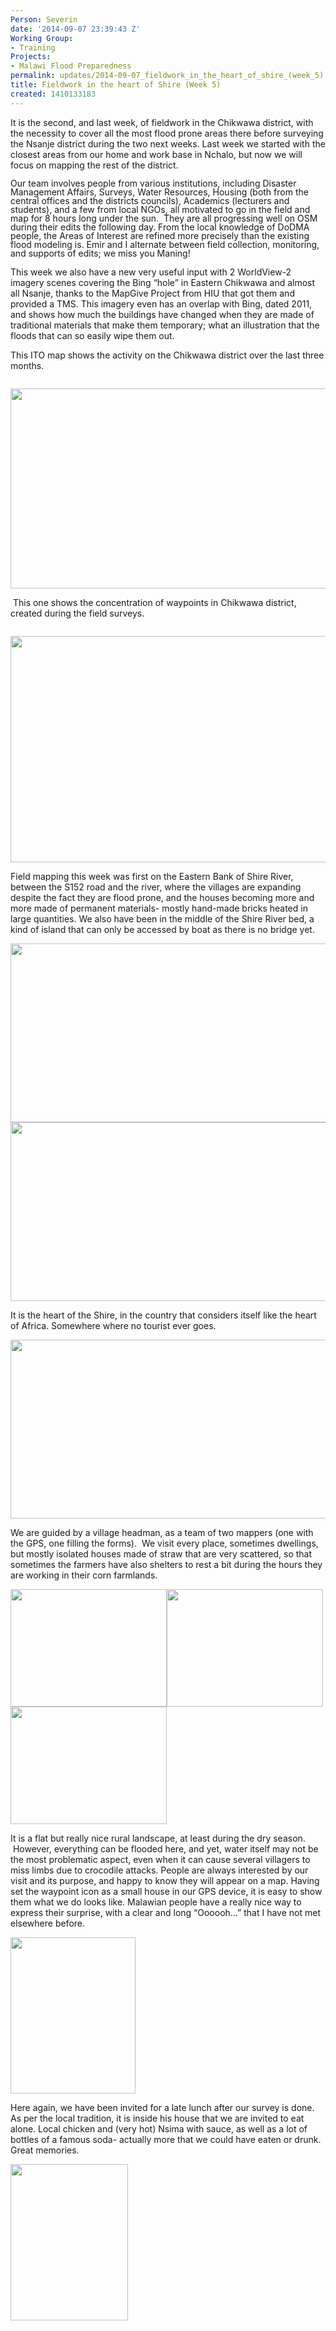 ```yaml
---
Person: Severin
date: '2014-09-07 23:39:43 Z'
Working Group:
- Training
Projects:
- Malawi Flood Preparedness
permalink: updates/2014-09-07_fieldwork_in_the_heart_of_shire_(week_5)
title: Fieldwork in the heart of Shire (Week 5)
created: 1410133183
---
```

<p>It is the second, and last week, of fieldwork in the Chikwawa district, with the necessity to cover all the most flood prone areas there before surveying the Nsanje district during the two next weeks. Last week we started with the closest areas from our home and work base in Nchalo, but now we will focus on mapping the rest of the district.&nbsp;</p><p><span style="line-height: 100%;">Our team involves people from various institutions, including Disaster Management Affairs, Surveys, Water Resources, Housing (both from the central offices and the districts councils), Academics (lecturers and students), and a few from local NGOs, all motivated to go in the field and map for 8 hours long under the sun. &nbsp;They are all progressing well on OSM during their edits the following day. From the local knowledge of DoDMA people, the Areas of Interest are refined more precisely than the existing flood modeling is. Emir and I alternate between field collection, monitoring, and supports of edits; we miss you Maning!</span></p><p>This week we also have a new very useful input with 2 WorldView-2 imagery scenes covering the Bing “hole” in Eastern Chikwawa and almost all Nsanje, thanks to the MapGive Project from HIU that got them and provided a TMS. This imagery even has an overlap with Bing, dated 2011, and shows how much the buildings have changed when they are made of traditional materials that make them temporary; what an illustration that the floods that can so easily wipe them out.</p><p>This ITO map shows the activity on the Chikwawa district over the last three months.</p><p style="margin-bottom: 0in; line-height: 100%;">&nbsp;<img class="image-large" src="/sites/default/files/styles/large/public/ITOMaps_LowerShire_20140906.png?itok=fSuPODdV" alt="" width="510" height="320"></p><p>&nbsp;This one shows the concentration of waypoints in Chikwawa district, created during the field surveys.</p><p style="margin-bottom: 0in; line-height: 100%;">&nbsp;<img class="image-large" src="/sites/default/files/styles/large/public/Lower_Shire_Chikwawa_waypoints.png?itok=IQjiaDEH" alt="" width="510" height="362"></p><p>Field mapping this week was first on the Eastern Bank of Shire River, between the S152 road and the river, where the villages are expanding despite the fact they are flood prone, and the houses becoming more and more made of permanent materials- mostly hand-made bricks heated in large quantities. We also have been in the middle of the Shire River bed, a kind of island that can only be accessed by boat as there is no bridge yet.</p><p style="margin-bottom: 0in; line-height: 100%;"><img class="image-large" src="/sites/default/files/styles/large/public/IMG_20140828_115856119.jpg?itok=dxq0xz2i" alt="" width="510" height="286"><img class="image-large" src="/sites/default/files/styles/large/public/IMG_20140828_172123279_HDR.jpg?itok=tKJKk4Oe" alt="" width="510" height="286"></p><p>It is the heart of the Shire, in the country that considers itself like the heart of Africa. Somewhere where no tourist ever goes.</p><p style="margin-bottom: 0in; line-height: 100%;"><img class="image-large" src="/sites/default/files/styles/large/public/IMG_20140828_153050897.jpg?itok=XeY-jspb" alt="" width="510" height="286"></p><p>We are guided by a village headman, as a team of two mappers (one with the GPS, one filling the forms). &nbsp;We visit every place, sometimes dwellings, but mostly isolated houses made of straw that are very scattered, so that sometimes the farmers have also shelters to rest a bit during the hours they are working in their corn farmlands.</p><p><img class="image-medium" src="/sites/default/files/styles/medium/public/P1050148_25%25.png?itok=0Lo3wNZL" alt="" width="250" height="188"><img class="image-medium" src="/sites/default/files/styles/medium/public/P1050089_25%25.PNG?itok=L5PBBwav" alt="" width="250" height="188"><img class="image-medium" src="/sites/default/files/styles/medium/public/P1050103_25%25.png?itok=TMpqg6Yg" alt="" width="250" height="188"></p><p>It is a flat but really nice rural landscape, at least during the dry season. &nbsp;However, everything can be flooded here, and yet, water itself may not be the most problematic aspect, even when it can cause several villagers to miss limbs due to crocodile attacks. People are always interested by our visit and its purpose, and happy to know they will appear on a map. Having set the waypoint icon as a small house in our GPS device, it is easy to show them what we do looks like. Malawian people have a really nice way to express their surprise, with a clear and long “Oooooh...” that I have not met elsewhere before.</p><p style="margin-bottom: 0in; line-height: 100%;"><img class="image-medium" src="/sites/default/files/styles/medium/public/286.png?itok=UV78NgyT" alt="" width="200" height="250"></p><p>Here again, we have been invited for a late lunch after our survey is done. As per the local tradition, it is inside his house that we are invited to eat alone. Local chicken and (very hot) Nsima with sauce, as well as a lot of bottles of a famous soda- actually more that we could have eaten or drunk. Great memories.</p><p style="margin-bottom: 0in; line-height: 100%;"><img class="image-medium" src="/sites/default/files/styles/medium/public/P1050152_25%25.png?itok=50uTRtCt" alt="" width="188" height="250"></p><p>&nbsp;</p>
